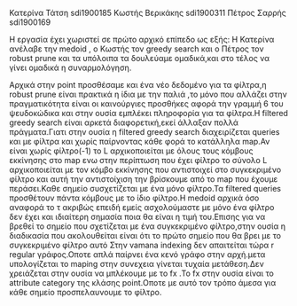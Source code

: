 Κατερίνα Τάτση sdi1900185
Κωστής Βερικάκης sdi1900311
Πέτρος Σαρρής sdi1900169 

Η εργασία έχει χωριστεί σε πρώτο αρχικό επίπεδο ως εξής: Η Κατερίνα ανέλαβε την medoid , ο
Κωστής τον greedy search και ο Πέτρος τον robust prune και τα υπόλοιπα τα δουλεύαμε ομαδικά,και στο τέλος να γίνει ομαδικά η συναρμολόγηση.


Αρχικά στην point προσθέσαμε και ένα νέο δεδομένο για τα φίλτρα,η robust prune είναι πρακτικά η ίδια με την παλιά ,το μόνο που αλλάζει στην πραγματικότητα είναι οι καινούργιες προσθήκες αφορά την γραμμή 6 του ψευδοκώδικα και στην ουσία εμπλέκει πληροφορία για τα φίλτρα.Η filtered greedy search είναι αρκετά διαφορετική,εκεί άλλαξαν πολλά πράγματα.Γιατι στην ουσία η filtered greedy search διαχειρίζεται queries και με φίλτρα και χωρίς παίρνοντας κάθε φορά το κατάλληλα map.Αν είναι χωρίς φίλτρο(-1) το L  αρχικοποιείται με όλους τους κόμβους εκκίνησης στο map ενω στην περίπτωση που έχει φίλτρο το σύνολο L αρχικοποιείται με τον κόμβο εκκίνησης που αντιστοιχεί στο συγκεκριμένο φίλτρο και αυτή την αντιστοίχιση την βρίσκουμε από το map που έχουμε περάσει.Καθε σημείο συσχετίζεται με ένα μόνο φίλτρο.Τα filtered queries προσθέτουν πάντα κόμβους με το ίδιο φίλτρο.Η medoid αρχικά όσο αναφορά το τ ακριβώς επειδή εμείς  ασχολούμαστε με μόνο ένα φίλτρο δεν έχει και ιδιαίτερη σημασία ποια θα είναι η τιμή του.Επισης για να βρεθεί το σημείο που σχετίζεται με ένα συγκεκριμένο φίλτρο,στην ουσία η διαδικασία που ακολουθείται είναι ότι το πρώτο σημείο που θα βρει με το συγκεκριμένο φίλτρο αυτό Στην vamana indexing δεν απαιτείται τώρα r regular γράφος.Οποτε απλά παίρνει ένα κενό γράφο στην αρχή.μετα υπολογίζεται το maping στην συνεχεια γίνεται τυχαία μετάθεση.Δεν χρειάζεται στην ουσία να μπλέκουμε με το fx .Το fx στην ουσία είναι το attribute category της κλάσης point.Οποτε με αυτό τον τρόπο άμεσα για κάθε σημείο προσπελαυνουμε το φίλτρο.


